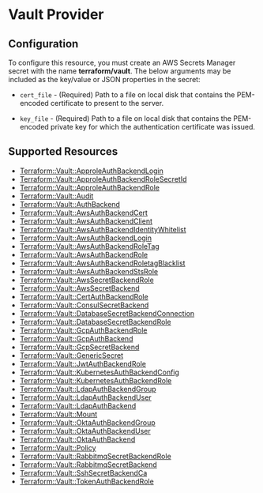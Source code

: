 # Vault Provider

## Configuration

To configure this resource, you must create an AWS Secrets Manager secret with the name **terraform/vault**. The below arguments may be included as the key/value or JSON properties in the secret:

* `cert_file` - (Required) Path to a file on local disk that contains the
  PEM-encoded certificate to present to the server.

* `key_file` - (Required) Path to a file on local disk that contains the
  PEM-encoded private key for which the authentication certificate was issued.


## Supported Resources

* [Terraform::Vault::ApproleAuthBackendLogin](docs/providers/vault/ApproleAuthBackendLogin.md)
* [Terraform::Vault::ApproleAuthBackendRoleSecretId](docs/providers/vault/ApproleAuthBackendRoleSecretId.md)
* [Terraform::Vault::ApproleAuthBackendRole](docs/providers/vault/ApproleAuthBackendRole.md)
* [Terraform::Vault::Audit](docs/providers/vault/Audit.md)
* [Terraform::Vault::AuthBackend](docs/providers/vault/AuthBackend.md)
* [Terraform::Vault::AwsAuthBackendCert](docs/providers/vault/AwsAuthBackendCert.md)
* [Terraform::Vault::AwsAuthBackendClient](docs/providers/vault/AwsAuthBackendClient.md)
* [Terraform::Vault::AwsAuthBackendIdentityWhitelist](docs/providers/vault/AwsAuthBackendIdentityWhitelist.md)
* [Terraform::Vault::AwsAuthBackendLogin](docs/providers/vault/AwsAuthBackendLogin.md)
* [Terraform::Vault::AwsAuthBackendRoleTag](docs/providers/vault/AwsAuthBackendRoleTag.md)
* [Terraform::Vault::AwsAuthBackendRole](docs/providers/vault/AwsAuthBackendRole.md)
* [Terraform::Vault::AwsAuthBackendRoletagBlacklist](docs/providers/vault/AwsAuthBackendRoletagBlacklist.md)
* [Terraform::Vault::AwsAuthBackendStsRole](docs/providers/vault/AwsAuthBackendStsRole.md)
* [Terraform::Vault::AwsSecretBackendRole](docs/providers/vault/AwsSecretBackendRole.md)
* [Terraform::Vault::AwsSecretBackend](docs/providers/vault/AwsSecretBackend.md)
* [Terraform::Vault::CertAuthBackendRole](docs/providers/vault/CertAuthBackendRole.md)
* [Terraform::Vault::ConsulSecretBackend](docs/providers/vault/ConsulSecretBackend.md)
* [Terraform::Vault::DatabaseSecretBackendConnection](docs/providers/vault/DatabaseSecretBackendConnection.md)
* [Terraform::Vault::DatabaseSecretBackendRole](docs/providers/vault/DatabaseSecretBackendRole.md)
* [Terraform::Vault::GcpAuthBackendRole](docs/providers/vault/GcpAuthBackendRole.md)
* [Terraform::Vault::GcpAuthBackend](docs/providers/vault/GcpAuthBackend.md)
* [Terraform::Vault::GcpSecretBackend](docs/providers/vault/GcpSecretBackend.md)
* [Terraform::Vault::GenericSecret](docs/providers/vault/GenericSecret.md)
* [Terraform::Vault::JwtAuthBackendRole](docs/providers/vault/JwtAuthBackendRole.md)
* [Terraform::Vault::KubernetesAuthBackendConfig](docs/providers/vault/KubernetesAuthBackendConfig.md)
* [Terraform::Vault::KubernetesAuthBackendRole](docs/providers/vault/KubernetesAuthBackendRole.md)
* [Terraform::Vault::LdapAuthBackendGroup](docs/providers/vault/LdapAuthBackendGroup.md)
* [Terraform::Vault::LdapAuthBackendUser](docs/providers/vault/LdapAuthBackendUser.md)
* [Terraform::Vault::LdapAuthBackend](docs/providers/vault/LdapAuthBackend.md)
* [Terraform::Vault::Mount](docs/providers/vault/Mount.md)
* [Terraform::Vault::OktaAuthBackendGroup](docs/providers/vault/OktaAuthBackendGroup.md)
* [Terraform::Vault::OktaAuthBackendUser](docs/providers/vault/OktaAuthBackendUser.md)
* [Terraform::Vault::OktaAuthBackend](docs/providers/vault/OktaAuthBackend.md)
* [Terraform::Vault::Policy](docs/providers/vault/Policy.md)
* [Terraform::Vault::RabbitmqSecretBackendRole](docs/providers/vault/RabbitmqSecretBackendRole.md)
* [Terraform::Vault::RabbitmqSecretBackend](docs/providers/vault/RabbitmqSecretBackend.md)
* [Terraform::Vault::SshSecretBackendCa](docs/providers/vault/SshSecretBackendCa.md)
* [Terraform::Vault::TokenAuthBackendRole](docs/providers/vault/TokenAuthBackendRole.md)
